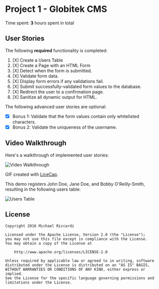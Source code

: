 # Project 1 - Globitek CMS

Time spent: **3** hours spent in total

## User Stories

The following **required** functionality is completed:

1. [X] Create a Users Table
2. [X] Create a Page with an HTML Form
3. [X] Detect when the form is submitted.
4. [X] Validate form data.
5. [X] Display form errors if any validations fail.
6. [X] Submit successfully-validated form values to the database.
7. [X] Redirect the user to a confirmation page.
8. [X] Sanitize all dynamic output for HTML.

The following advanced user stories are optional:

* [X] Bonus 1: Validate that the form values contain only whitelisted characters.
* [X] Bonus 2: Validate the uniqueness of the username.

## Video Walkthrough

Here's a walkthrough of implemented user stories:

<img src='http://i.imgur.com/t9WF7cl.gif' title='Video Walkthrough' width='' alt='Video Walkthrough' /> 

GIF created with [LiceCap](http://www.cockos.com/licecap/).

This demo registers John Doe, Jane Doe, and Bobby O'Reilly-Smith, resulting in the following users table:

<img src='http://i.imgur.com/VTivD3l.png' title='Users Table' width='' alt='Users Table' />

<!-- ## Notes

Describe any challenges encountered while building the app. -->

## License

    Copyright 2016 Michael Riccardi

    Licensed under the Apache License, Version 2.0 (the "License");
    you may not use this file except in compliance with the License.
    You may obtain a copy of the License at

        http://www.apache.org/licenses/LICENSE-2.0

    Unless required by applicable law or agreed to in writing, software
    distributed under the License is distributed on an "AS IS" BASIS,
    WITHOUT WARRANTIES OR CONDITIONS OF ANY KIND, either express or implied.
    See the License for the specific language governing permissions and
    limitations under the License.
